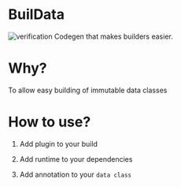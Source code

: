 # BuilData
![verification](https://github.com/Virelion/buildata/workflows/verification/badge.svg)
Codegen that makes builders easier.

# Why?

To allow easy building of immutable data classes

# How to use?

1. Add plugin to your build

2. Add runtime to your dependencies

3. Add annotation to your `data class`